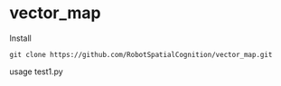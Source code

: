 # vector_map

Install

```
git clone https://github.com/RobotSpatialCognition/vector_map.git

```


usage test1.py
```

```